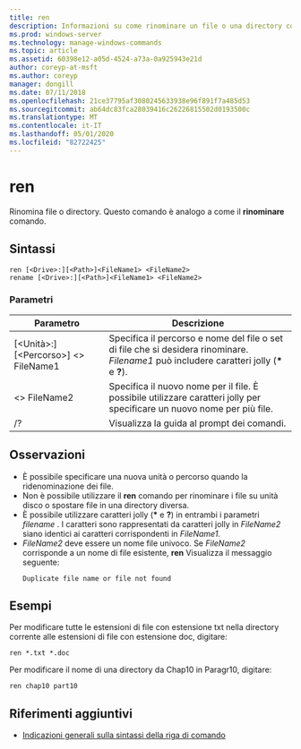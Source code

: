 ```yaml
---
title: ren
description: Informazioni su come rinominare un file o una directory con il comando ren.
ms.prod: windows-server
ms.technology: manage-windows-commands
ms.topic: article
ms.assetid: 60398e12-a05d-4524-a73a-0a925943e21d
author: coreyp-at-msft
ms.author: coreyp
manager: dongill
ms.date: 07/11/2018
ms.openlocfilehash: 21ce37795af3080245633938e96f891f7a485d53
ms.sourcegitcommit: ab64dc83fca28039416c26226815502d0193500c
ms.translationtype: MT
ms.contentlocale: it-IT
ms.lasthandoff: 05/01/2020
ms.locfileid: "82722425"
---
```

# <a name="ren"></a>ren

Rinomina file o directory. Questo comando è analogo a come il **rinominare** comando.



## <a name="syntax"></a>Sintassi

```
ren [<Drive>:][<Path>]<FileName1> <FileName2>
rename [<Drive>:][<Path>]<FileName1> <FileName2>
```

### <a name="parameters"></a>Parametri

|Parametro|Descrizione|
|---------|-----------|
|[\<Unità>:] [\<Percorso>] \<> FileName1|Specifica il percorso e nome del file o set di file che si desidera rinominare. *Filename1* può includere caratteri jolly (**&#42;** e **?**).|
|\<> FileName2|Specifica il nuovo nome per il file. È possibile utilizzare caratteri jolly per specificare un nuovo nome per più file.|
|/?|Visualizza la guida al prompt dei comandi.|

## <a name="remarks"></a>Osservazioni

- È possibile specificare una nuova unità o percorso quando la ridenominazione dei file.
- Non è possibile utilizzare il **ren** comando per rinominare i file su unità disco o spostare file in una directory diversa.
- È possibile utilizzare caratteri jolly (**&#42;** e **?**) in entrambi i parametri *filename* . I caratteri sono rappresentati da caratteri jolly in *FileName2* siano identici ai caratteri corrispondenti in *FileName1*.
- *FileName2* deve essere un nome file univoco. Se *FileName2* corrisponde a un nome di file esistente, **ren** Visualizza il messaggio seguente:  
  ```
  Duplicate file name or file not found
  ```

## <a name="examples"></a><a name="BKMK_examples"></a>Esempi

Per modificare tutte le estensioni di file con estensione txt nella directory corrente alle estensioni di file con estensione doc, digitare:
```
ren *.txt *.doc 
```
Per modificare il nome di una directory da Chap10 in Paragr10, digitare:
```
ren chap10 part10 
```

## <a name="additional-references"></a>Riferimenti aggiuntivi

- [Indicazioni generali sulla sintassi della riga di comando](command-line-syntax-key.md)
